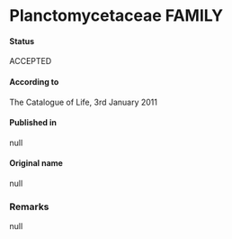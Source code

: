 # Planctomycetaceae FAMILY

#### Status
ACCEPTED

#### According to
The Catalogue of Life, 3rd January 2011

#### Published in
null

#### Original name
null

### Remarks
null